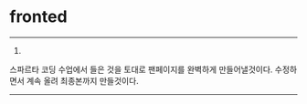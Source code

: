 # fronted

----------------------

1.
스파르타 코딩 수업에서 들은 것을 토대로 팬페이지를 완벽하게 만들어낼것이다.
수정하면서 계속 올려 최종본까지 만들것이다.

-----------------------
